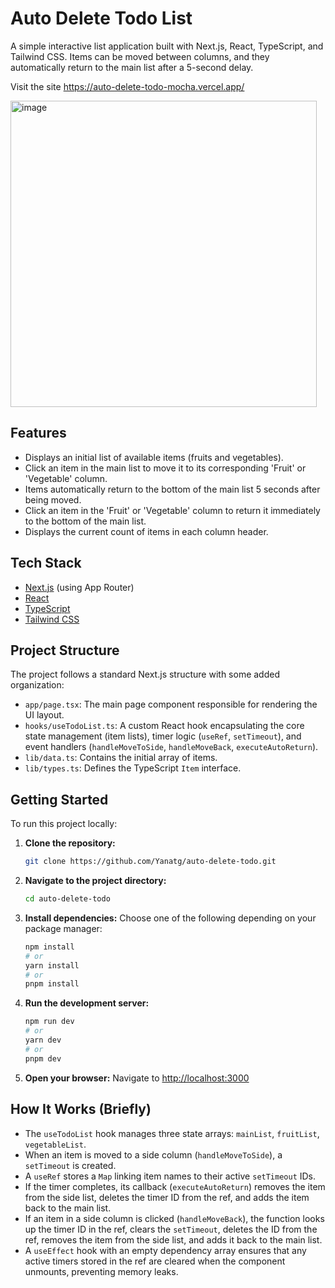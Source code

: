 # Auto Delete Todo List

A simple interactive list application built with Next.js, React, TypeScript, and Tailwind CSS. Items can be moved between columns, and they automatically return to the main list after a 5-second delay.

Visit the site https://auto-delete-todo-mocha.vercel.app/

<img width="490" alt="image" src="https://github.com/user-attachments/assets/c6dc8c52-db11-4ae6-a7c5-937408e56edd" />


## Features

* Displays an initial list of available items (fruits and vegetables).
* Click an item in the main list to move it to its corresponding 'Fruit' or 'Vegetable' column.
* Items automatically return to the bottom of the main list 5 seconds after being moved.
* Click an item in the 'Fruit' or 'Vegetable' column to return it immediately to the bottom of the main list.
* Displays the current count of items in each column header.

## Tech Stack

* [Next.js](https://nextjs.org/) (using App Router)
* [React](https://reactjs.org/)
* [TypeScript](https://www.typescriptlang.org/)
* [Tailwind CSS](https://tailwindcss.com/)

## Project Structure

The project follows a standard Next.js structure with some added organization:

* `app/page.tsx`: The main page component responsible for rendering the UI layout.
* `hooks/useTodoList.ts`: A custom React hook encapsulating the core state management (item lists), timer logic (`useRef`, `setTimeout`), and event handlers (`handleMoveToSide`, `handleMoveBack`, `executeAutoReturn`).
* `lib/data.ts`: Contains the initial array of items.
* `lib/types.ts`: Defines the TypeScript `Item` interface.

## Getting Started

To run this project locally:

1.  **Clone the repository:**
    ```bash
    git clone https://github.com/Yanatg/auto-delete-todo.git
    ```
2.  **Navigate to the project directory:**
    ```bash
    cd auto-delete-todo
    ```
3.  **Install dependencies:**
    Choose one of the following depending on your package manager:
    ```bash
    npm install
    # or
    yarn install
    # or
    pnpm install
    ```
4.  **Run the development server:**
    ```bash
    npm run dev
    # or
    yarn dev
    # or
    pnpm dev
    ```
5.  **Open your browser:**
    Navigate to [http://localhost:3000](http://localhost:3000)

## How It Works (Briefly)

* The `useTodoList` hook manages three state arrays: `mainList`, `fruitList`, `vegetableList`.
* When an item is moved to a side column (`handleMoveToSide`), a `setTimeout` is created.
* A `useRef` stores a `Map` linking item names to their active `setTimeout` IDs.
* If the timer completes, its callback (`executeAutoReturn`) removes the item from the side list, deletes the timer ID from the ref, and adds the item back to the main list.
* If an item in a side column is clicked (`handleMoveBack`), the function looks up the timer ID in the ref, clears the `setTimeout`, deletes the ID from the ref, removes the item from the side list, and adds it back to the main list.
* A `useEffect` hook with an empty dependency array ensures that any active timers stored in the ref are cleared when the component unmounts, preventing memory leaks.

